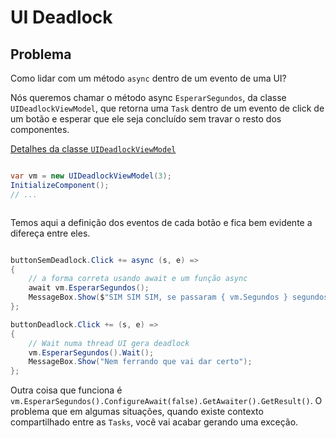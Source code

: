# UI Deadlock

## Problema

Como lidar com um método `async` dentro de um evento de uma UI?

Nós queremos chamar o método async `EsperarSegundos`, da classe `UIDeadlockViewModel`, que retorna uma `Task` dentro de um evento de click de um botão e esperar que ele seja concluído sem travar o resto dos componentes.

[Detalhes da classe `UIDeadlockViewModel`](UIDeadlockViewModel.md)
```csharp

var vm = new UIDeadlockViewModel(3);
InitializeComponent();
// ...
```
```csharp

```
Temos aqui a definição dos eventos de cada botão e fica bem evidente a difereça entre eles.
```csharp

buttonSemDeadlock.Click += async (s, e) =>
{
	// a forma correta usando await e um função async
	await vm.EsperarSegundos();
	MessageBox.Show($"SIM SIM SIM, se passaram { vm.Segundos } segundos!");
};

buttonDeadlock.Click += (s, e) =>
{
	// Wait numa thread UI gera deadlock
	vm.EsperarSegundos().Wait();
	MessageBox.Show("Nem ferrando que vai dar certo");
};

```
Outra coisa que funciona é `vm.EsperarSegundos().ConfigureAwait(false).GetAwaiter().GetResult()`. O problema que em algumas situações, quando existe contexto compartilhado entre as `Tasks`, você vai acabar gerando uma exceção.
```csharp

```
